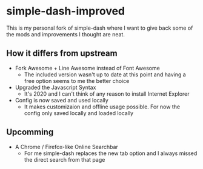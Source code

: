 # simple-dash-improved

This is my personal fork of simple-dash where I want to give back some of the mods and improvements I thought are neat.

## How it differs from upstream

- Fork Awesome + Line Awesome instead of Font Awesome
  - The included version wasn't up to date at this point and having a free option seems to me the better choice
- Upgraded the Javascript Syntax
  - It's 2020 and I can't think of any reason to install Internet Explorer
- Config is now saved and used locally
  - It makes customizaion and offline usage possible. For now the config only saved locally and loaded locally

## Upcomming

- A Chrome / Firefox-like Online Searchbar
  - For me simple-dash replaces the new tab option and I always missed the direct search from that page
